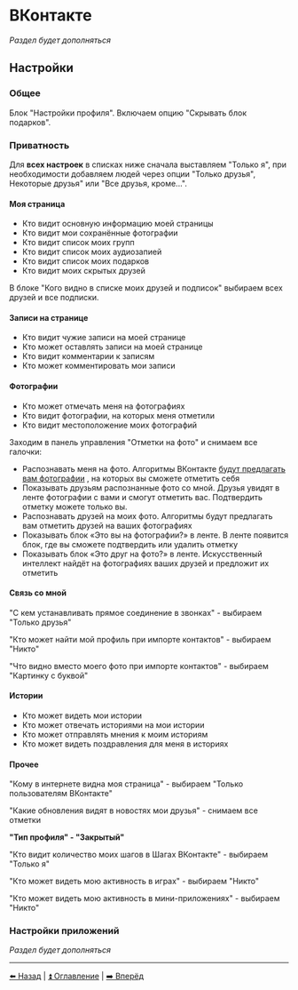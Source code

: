 # ВКонтакте

*Раздел будет дополняться*

## Настройки

### Общее

Блок "Настройки профиля". Включаем опцию "Скрывать блок подарков".

### Приватность

Для **всех настроек** в списках ниже сначала выставляем "Только я", при необходимости добавляем людей через опции
"Только друзья", Некоторые друзья" или "Все друзья, кроме...".

#### Моя страница

- Кто видит основную информацию моей страницы
- Кто видит мои сохранённые фотографии
- Кто видит список моих групп
- Кто видит список моих аудиозапией
- Кто видит список моих подарков
- Кто видит моих скрытых друзей

В блоке "Кого видно в списке моих друзей и подписок" выбираем всех друзей и все подписки.

#### Записи на странице

- Кто видит чужие записи на моей странице
- Кто может оставлять записи на моей странице
- Кто видит комментарии к записям
- Кто может комментировать мои записи

#### Фотографии

- Кто может отмечать меня на фотографиях
- Кто видит фотографии, на которых меня отметили
- Кто видит местоположение моих фотографий

Заходим в панель управления "Отметки на фото" и снимаем все галочки:
- Распознавать меня на фото. Алгоритмы ВКонтакте [будут предлагать вам фотографии](https://vk.com/@vk-ai-photo-tags)
, на которых вы сможете отметить себя
- Показывать друзьям распознанные фото со мной. Друзья увидят в ленте фотографии с вами и смогут отметить вас.
Подтвердить отметку можете только вы.
- Распознавать друзей на моих фото. Алгоритмы будут предлагать вам отметить друзей на ваших фотографиях
- Показывать блок «Это вы на фотографии?» в ленте. В ленте появится блок, где вы сможете подтвердить или удалить отметку
- Показывать блок «Это друг на фото?» в ленте. Искусственный интеллект найдёт на фотографиях ваших друзей и предложит их отметить

#### Связь со мной

"С кем устанавливать прямое соединение в звонках" - выбираем "Только друзья"

"Кто может найти мой профиль при импорте контактов" - выбираем "Никто"

"Что видно вместо моего фото при импорте контактов" - выбираем "Картинку с буквой"

#### Истории

- Кто может видеть мои истории
- Кто может отвечать историями на мои истории
- Кто может отправлять мнения к моим историям
- Кто может видеть поздравления для меня в историях

#### Прочее

"Кому в интернете видна моя страница" - выбираем "Только пользователям ВКонтакте"

"Какие обновления видят в новостях мои друзья" - снимаем все отметки

**"Тип профиля" - "Закрытый"**

"Кто видит количество моих шагов в Шагах ВКонтакте" - выбираем "Только я"

"Кто может видеть мою активность в играх" - выбираем "Никто"

"Кто может видеть мою активность в мини-приложениях" - выбираем "Никто"

### Настройки приложений

*Раздел будет дополняться*

---

[⬅️ Назад](./facebook.md) | [⏫ Оглавление](../README.md) | [➡️ Вперёд](./2fa.md)
